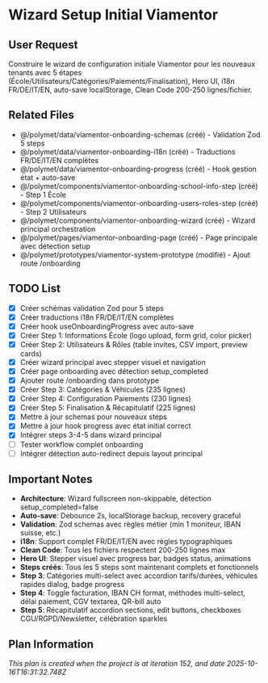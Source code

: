 # Wizard Setup Initial Viamentor

## User Request
Construire le wizard de configuration initiale Viamentor pour les nouveaux tenants avec 5 étapes (École/Utilisateurs/Catégories/Paiements/Finalisation), Hero UI, i18n FR/DE/IT/EN, auto-save localStorage, Clean Code 200-250 lignes/fichier.

## Related Files
- @/polymet/data/viamentor-onboarding-schemas (créé) - Validation Zod 5 steps
- @/polymet/data/viamentor-onboarding-i18n (créé) - Traductions FR/DE/IT/EN complètes
- @/polymet/data/viamentor-onboarding-progress (créé) - Hook gestion état + auto-save
- @/polymet/components/viamentor-onboarding-school-info-step (créé) - Step 1 École
- @/polymet/components/viamentor-onboarding-users-roles-step (créé) - Step 2 Utilisateurs
- @/polymet/components/viamentor-onboarding-wizard (créé) - Wizard principal orchestration
- @/polymet/pages/viamentor-onboarding-page (créé) - Page principale avec détection setup
- @/polymet/prototypes/viamentor-system-prototype (modifié) - Ajout route /onboarding

## TODO List
- [x] Créer schémas validation Zod pour 5 steps
- [x] Créer traductions i18n FR/DE/IT/EN complètes
- [x] Créer hook useOnboardingProgress avec auto-save
- [x] Créer Step 1: Informations École (logo upload, form grid, color picker)
- [x] Créer Step 2: Utilisateurs & Rôles (table invites, CSV import, preview cards)
- [x] Créer wizard principal avec stepper visuel et navigation
- [x] Créer page onboarding avec détection setup_completed
- [x] Ajouter route /onboarding dans prototype
- [x] Créer Step 3: Catégories & Véhicules (235 lignes)
- [x] Créer Step 4: Configuration Paiements (230 lignes)
- [x] Créer Step 5: Finalisation & Récapitulatif (225 lignes)
- [x] Mettre à jour schemas pour nouveaux steps
- [x] Mettre à jour hook progress avec état initial correct
- [x] Intégrer steps 3-4-5 dans wizard principal
- [ ] Tester workflow complet onboarding
- [ ] Intégrer détection auto-redirect depuis layout principal

## Important Notes
- **Architecture**: Wizard fullscreen non-skippable, détection setup_completed=false
- **Auto-save**: Debounce 2s, localStorage backup, recovery graceful
- **Validation**: Zod schemas avec règles métier (min 1 moniteur, IBAN suisse, etc.)
- **i18n**: Support complet FR/DE/IT/EN avec règles typographiques
- **Clean Code**: Tous les fichiers respectent 200-250 lignes max
- **Hero UI**: Stepper visuel avec progress bar, badges status, animations
- **Steps créés**: Tous les 5 steps sont maintenant complets et fonctionnels
- **Step 3**: Catégories multi-select avec accordion tarifs/durées, véhicules rapides dialog, badge progress
- **Step 4**: Toggle facturation, IBAN CH format, méthodes multi-select, délai paiement, CGV textarea, QR-bill auto
- **Step 5**: Récapitulatif accordion sections, edit buttons, checkboxes CGU/RGPD/Newsletter, célébration sparkles

  
## Plan Information
*This plan is created when the project is at iteration 152, and date 2025-10-16T16:31:32.748Z*
